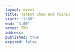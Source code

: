 ```yaml
---
layout: event
title: Talent Show and Picnic
start: "1:00"
end: "4:00"
venue: TBD
address: 
published: true
expired: false
---
```

